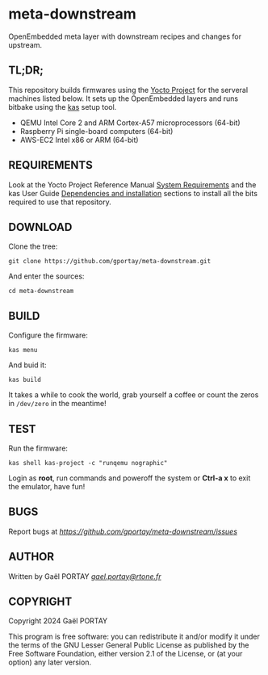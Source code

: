 # meta-downstream

OpenEmbedded meta layer with downstream recipes and changes for upstream.

## TL;DR;

This repository builds firmwares using the [Yocto Project] for the serveral
machines listed below. It sets up the OpenEmbedded layers and runs bitbake
using the [kas] setup tool.

 - QEMU Intel Core 2 and ARM Cortex-A57 microprocessors (64-bit)
 - Raspberry Pi single-board computers (64-bit)
 - AWS-EC2 Intel x86 or ARM (64-bit)

## REQUIREMENTS

Look at the Yocto Project Reference Manual [System Requirements] and the kas
User Guide [Dependencies and installation] sections to install all the bits
required to use that repository.

## DOWNLOAD

Clone the tree:

	git clone https://github.com/gportay/meta-downstream.git

And enter the sources:

	cd meta-downstream

## BUILD

Configure the firmware:

	kas menu

And buid it:

	kas build

It takes a while to cook the world, grab yourself a coffee or count the zeros
in `/dev/zero` in the meantime!

## TEST

Run the firmware:

	kas shell kas-project -c "runqemu nographic"

Login as **root**, run commands and poweroff the system or **Ctrl-a x** to exit
the emulator, have fun!

## BUGS

Report bugs at *https://github.com/gportay/meta-downstream/issues*

## AUTHOR

Written by Gaël PORTAY *gael.portay@rtone.fr*

## COPYRIGHT

Copyright 2024 Gaël PORTAY

This program is free software: you can redistribute it and/or modify it under
the terms of the GNU Lesser General Public License as published by the Free
Software Foundation, either version 2.1 of the License, or (at your option) any
later version.

[Dependencies and installation]: https://kas.readthedocs.io/en/next/userguide/getting-started.html#dependencies-installation
[System Requirements]: https://docs.yoctoproject.org/dev/ref-manual/system-requirements.html
[Yocto Project]: https://docs.yoctoproject.org/brief-yoctoprojectqs/index.html
[kas]: https://kas.readthedocs.io/en/latest/

